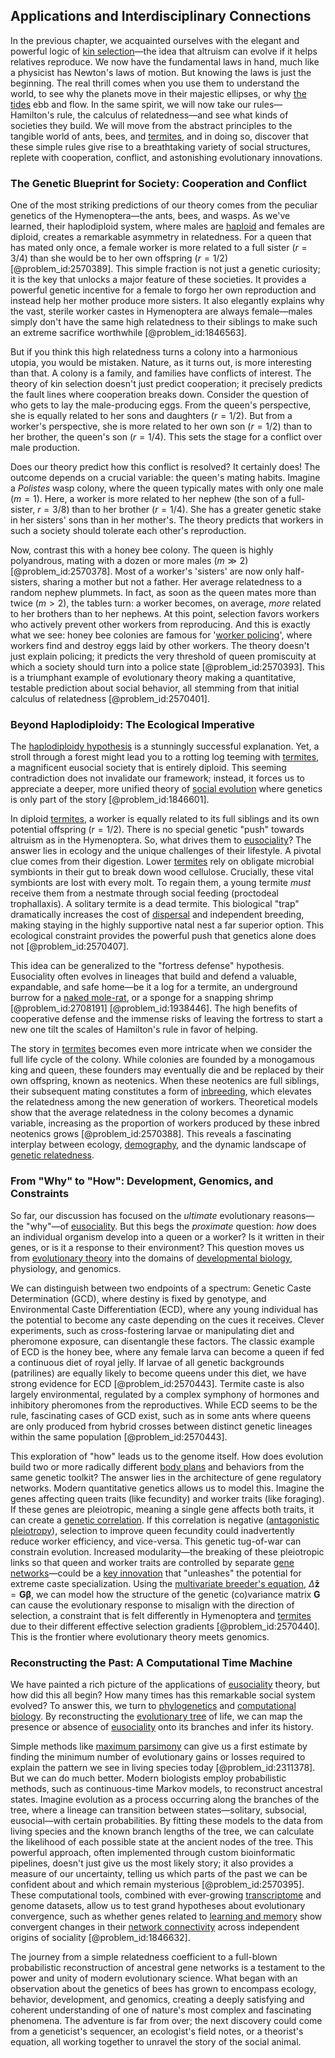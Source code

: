 ## Applications and Interdisciplinary Connections

In the previous chapter, we acquainted ourselves with the elegant and powerful logic of [kin selection](@article_id:138601)—the idea that altruism can evolve if it helps relatives reproduce. We now have the fundamental laws in hand, much like a physicist has Newton's laws of motion. But knowing the laws is just the beginning. The real thrill comes when you use them to understand the world, to see why the planets move in their majestic ellipses, or why [the tides](@article_id:185672) ebb and flow. In the same spirit, we will now take our rules—Hamilton's rule, the calculus of relatedness—and see what kinds of societies they build. We will move from the abstract principles to the tangible world of ants, bees, and [termites](@article_id:165449), and in doing so, discover that these simple rules give rise to a breathtaking variety of social structures, replete with cooperation, conflict, and astonishing evolutionary innovations.

### The Genetic Blueprint for Society: Cooperation and Conflict

One of the most striking predictions of our theory comes from the peculiar genetics of the Hymenoptera—the ants, bees, and wasps. As we've learned, their haplodiploid system, where males are [haploid](@article_id:260581) and females are diploid, creates a remarkable asymmetry in relatedness. For a queen that has mated only once, a female worker is more related to a full sister ($r = 3/4$) than she would be to her own offspring ($r = 1/2$) [@problem_id:2570389]. This simple fraction is not just a genetic curiosity; it is the key that unlocks a major feature of these societies. It provides a powerful genetic incentive for a female to forgo her own reproduction and instead help her mother produce more sisters. It also elegantly explains why the vast, sterile worker castes in Hymenoptera are always female—males simply don't have the same high relatedness to their siblings to make such an extreme sacrifice worthwhile [@problem_id:1846563].

But if you think this high relatedness turns a colony into a harmonious utopia, you would be mistaken. Nature, as it turns out, is more interesting than that. A colony is a family, and families have conflicts of interest. The theory of kin selection doesn't just predict cooperation; it precisely predicts the fault lines where cooperation breaks down. Consider the question of who gets to lay the male-producing eggs. From the queen's perspective, she is equally related to her sons and daughters ($r=1/2$). But from a worker's perspective, she is more related to her own son ($r=1/2$) than to her brother, the queen's son ($r=1/4$). This sets the stage for a conflict over male production.

Does our theory predict how this conflict is resolved? It certainly does! The outcome depends on a crucial variable: the queen's mating habits. Imagine a *Polistes* wasp colony, where the queen typically mates with only one male ($m=1$). Here, a worker is more related to her nephew (the son of a full-sister, $r=3/8$) than to her brother ($r=1/4$). She has a greater genetic stake in her sisters' sons than in her mother's. The theory predicts that workers in such a society should tolerate each other's reproduction.

Now, contrast this with a honey bee colony. The queen is highly polyandrous, mating with a dozen or more males ($m \gg 2$) [@problem_id:2570378]. Most of a worker's 'sisters' are now only half-sisters, sharing a mother but not a father. Her average relatedness to a random nephew plummets. In fact, as soon as the queen mates more than twice ($m > 2$), the tables turn: a worker becomes, on average, *more* related to her brothers than to her nephews. At this point, selection favors workers who actively prevent other workers from reproducing. And this is exactly what we see: honey bee colonies are famous for '[worker policing](@article_id:162447)', where workers find and destroy eggs laid by other workers. The theory doesn't just explain policing; it predicts the very threshold of queen promiscuity at which a society should turn into a police state [@problem_id:2570393]. This is a triumphant example of evolutionary theory making a quantitative, testable prediction about social behavior, all stemming from that initial calculus of relatedness [@problem_id:2570401].

### Beyond Haplodiploidy: The Ecological Imperative

The [haplodiploidy hypothesis](@article_id:198923) is a stunningly successful explanation. Yet, a stroll through a forest might lead you to a rotting log teeming with [termites](@article_id:165449), a magnificent eusocial society that is entirely diploid. This seeming contradiction does not invalidate our framework; instead, it forces us to appreciate a deeper, more unified theory of [social evolution](@article_id:171081) where genetics is only part of the story [@problem_id:1846601].

In diploid [termites](@article_id:165449), a worker is equally related to its full siblings and its own potential offspring ($r=1/2$). There is no special genetic "push" towards altruism as in the Hymenoptera. So, what drives them to [eusociality](@article_id:140335)? The answer lies in ecology and the unique challenges of their lifestyle. A pivotal clue comes from their digestion. Lower [termites](@article_id:165449) rely on obligate microbial symbionts in their gut to break down wood cellulose. Crucially, these vital symbionts are lost with every molt. To regain them, a young termite *must* receive them from a nestmate through social feeding (proctodeal trophallaxis). A solitary termite is a dead termite. This biological "trap" dramatically increases the cost of [dispersal](@article_id:263415) and independent breeding, making staying in the highly supportive natal nest a far superior option. This ecological constraint provides the powerful push that genetics alone does not [@problem_id:2570407].

This idea can be generalized to the "fortress defense" hypothesis. Eusociality often evolves in lineages that build and defend a valuable, expandable, and safe home—be it a log for a termite, an underground burrow for a [naked mole-rat](@article_id:163766), or a sponge for a snapping shrimp [@problem_id:2708191] [@problem_id:1938446]. The high benefits of cooperative defense and the immense risks of leaving the fortress to start a new one tilt the scales of Hamilton's rule in favor of helping.

The story in [termites](@article_id:165449) becomes even more intricate when we consider the full life cycle of the colony. While colonies are founded by a monogamous king and queen, these founders may eventually die and be replaced by their own offspring, known as neotenics. When these neotenics are full siblings, their subsequent mating constitutes a form of [inbreeding](@article_id:262892), which elevates the relatedness among the new generation of workers. Theoretical models show that the average relatedness in the colony becomes a dynamic variable, increasing as the proportion of workers produced by these inbred neotenics grows [@problem_id:2570388]. This reveals a fascinating interplay between ecology, [demography](@article_id:143111), and the dynamic landscape of [genetic relatedness](@article_id:172011).

### From "Why" to "How": Development, Genomics, and Constraints

So far, our discussion has focused on the *ultimate* evolutionary reasons—the "why"—of [eusociality](@article_id:140335). But this begs the *proximate* question: *how* does an individual organism develop into a queen or a worker? Is it written in their genes, or is it a response to their environment? This question moves us from [evolutionary theory](@article_id:139381) into the domains of [developmental biology](@article_id:141368), physiology, and genomics.

We can distinguish between two endpoints of a spectrum: Genetic Caste Determination (GCD), where destiny is fixed by genotype, and Environmental Caste Differentiation (ECD), where any young individual has the potential to become any caste depending on the cues it receives. Clever experiments, such as cross-fostering larvae or manipulating diet and pheromone exposure, can disentangle these factors. The classic example of ECD is the honey bee, where any female larva can become a queen if fed a continuous diet of royal jelly. If larvae of all genetic backgrounds (patrilines) are equally likely to become queens under this diet, we have strong evidence for ECD [@problem_id:2570443]. Termite caste is also largely environmental, regulated by a complex symphony of hormones and inhibitory pheromones from the reproductives. While ECD seems to be the rule, fascinating cases of GCD exist, such as in some ants where queens are only produced from hybrid crosses between distinct genetic lineages within the same population [@problem_id:2570443].

This exploration of "how" leads us to the genome itself. How does evolution build two or more radically different [body plans](@article_id:272796) and behaviors from the same genetic toolkit? The answer lies in the architecture of gene regulatory networks. Modern quantitative genetics allows us to model this. Imagine the genes affecting queen traits (like fecundity) and worker traits (like foraging). If these genes are pleiotropic, meaning a single gene affects both traits, it can create a [genetic correlation](@article_id:175789). If this correlation is negative ([antagonistic pleiotropy](@article_id:137995)), selection to improve queen fecundity could inadvertently reduce worker efficiency, and vice-versa. This genetic tug-of-war can constrain evolution. Increased modularity—the breaking of these pleiotropic links so that queen and worker traits are controlled by separate [gene networks](@article_id:262906)—could be a [key innovation](@article_id:146247) that "unleashes" the potential for extreme caste specialization. Using the [multivariate breeder's equation](@article_id:186486), $\Delta \mathbf{\bar{z}} = \mathbf{G} \boldsymbol{\beta}$, we can model how the structure of the genetic (co)variance matrix $\mathbf{G}$ can cause the evolutionary response to misalign with the direction of selection, a constraint that is felt differently in Hymenoptera and [termites](@article_id:165449) due to their different effective selection gradients [@problem_id:2570440]. This is the frontier where evolutionary theory meets genomics.

### Reconstructing the Past: A Computational Time Machine

We have painted a rich picture of the applications of [eusociality](@article_id:140335) theory, but how did this all begin? How many times has this remarkable social system evolved? To answer this, we turn to [phylogenetics](@article_id:146905) and [computational biology](@article_id:146494). By reconstructing the [evolutionary tree](@article_id:141805) of life, we can map the presence or absence of [eusociality](@article_id:140335) onto its branches and infer its history.

Simple methods like [maximum parsimony](@article_id:137680) can give us a first estimate by finding the minimum number of evolutionary gains or losses required to explain the pattern we see in living species today [@problem_id:2311378]. But we can do much better. Modern biologists employ probabilistic methods, such as continuous-time Markov models, to reconstruct ancestral states. Imagine evolution as a process occurring along the branches of the tree, where a lineage can transition between states—solitary, subsocial, eusocial—with certain probabilities. By fitting these models to the data from living species and the known branch lengths of the tree, we can calculate the likelihood of each possible state at the ancient nodes of the tree. This powerful approach, often implemented through custom bioinformatic pipelines, doesn't just give us the most likely story; it also provides a measure of our uncertainty, telling us which parts of the past we can be confident about and which remain mysterious [@problem_id:2570395]. These computational tools, combined with ever-growing [transcriptome](@article_id:273531) and genome datasets, allow us to test grand hypotheses about evolutionary convergence, such as whether genes related to [learning and memory](@article_id:163857) show convergent changes in their [network connectivity](@article_id:148791) across independent origins of sociality [@problem_id:1846632].

The journey from a simple relatedness coefficient to a full-blown probabilistic reconstruction of ancestral gene networks is a testament to the power and unity of modern evolutionary science. What began with an observation about the genetics of bees has grown to encompass ecology, behavior, development, and genomics, creating a deeply satisfying and coherent understanding of one of nature's most complex and fascinating phenomena. The adventure is far from over; the next discovery could come from a geneticist's sequencer, an ecologist's field notes, or a theorist's equation, all working together to unravel the story of the social animal.